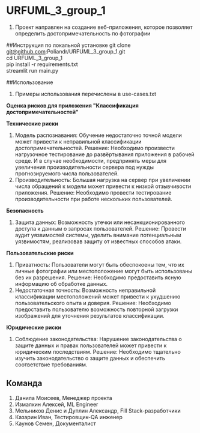 # URFUML_3_group_1
1. Проект направлен на создание веб-приложения, которое позволяет определить достопримечательность по фотографии

##Инструкция по локальной установке
git clone git@github.com:Poliandr/URFUML_3_group_1.git  
cd URFUML_3_group_1  
pip install -r requirements.txt  
streamlit run main.py  

##Использование
1. Примеры использования перечислены в use-cases.txt

**Оценка рисков для приложения "Классификация достопримечательностей"**

**Технические риски**
1. Модель распознавания: Обучение недостаточно точной модели может привести к неправильной классификации достопримечательностей.
   Решение: Необходимо произвести нагрузочное тестирование до развёртывания приложения в рабочей среде. И в случае необходимости, предпринять меры для увеличения производительности сервера под нужды прогнозируемого числа пользователей.
2. Производительность: Большая нагрузка на сервер при увеличении числа обращений к модели может привести к низкой отзывчивости приложения.
   Решение: Необходимо провести тестирование производительности при работе нескольких пользователей.

**Безопасность**
1. Защита данных: Возможность утечки или несанкционированного доступа к данным о запросах пользователей.
   Решение: Провести аудит уязвимостей системы, уделить внимание потенциальным уязвимостям, реализовав защиту от известных способов атаки.

**Пользовательские риски**
1. Приватность: Пользователи могут быть обеспокоены тем, что их личные фотографии или местоположение могут быть использованы без их разрешения.
   Решение: Необходимо предоставить ясную информацию об обработке данных.
2. Недостаточная точность: Возможность неправильной классификации местоположений может привести к ухудшению пользовательского опыта и доверия.
   Решение: Необходимо предоставить пользователю возможность повторной загрузки изображений для уточнения результатов классификации.

**Юридические риски**
1. Соблюдение законодательства: Нарушение законодательства о защите данных и правах пользователей может привести к юридическим последствиям.
   Решение: Необходимо тщательно изучить законодательство о защите данных и обеспечить соответствие требованиям.

## Команда
1. Данила Моисеев, Менеджер проекта
2. Измалкин Алексей, ML Engineer
3. Мельников Денис и Дуплин Александр, Fill Stack-разработчики
4. Казарин Иван, Тестировщик-QA инженер
5. Каунов Семен, Документалист
